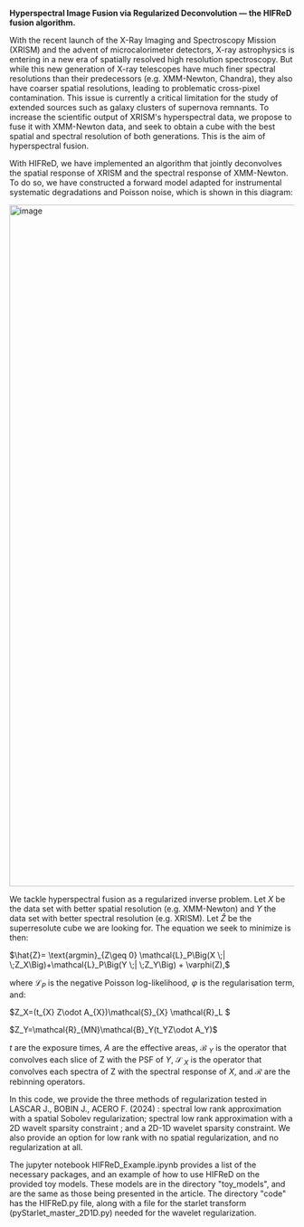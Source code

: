**Hyperspectral Image Fusion via Regularized Deconvolution — the HIFReD fusion algorithm.**

With the recent launch of the X-Ray Imaging and Spectroscopy Mission (XRISM) and the advent of microcalorimeter detectors, X-ray astrophysics is entering in a new era of spatially resolved high resolution spectroscopy.
But while this new generation of X-ray telescopes have much finer spectral resolutions than their predecessors (e.g. XMM-Newton, Chandra), they also have coarser spatial resolutions, leading to problematic cross-pixel contamination. This issue is currently a critical limitation for the study of extended sources such as galaxy clusters of supernova remnants.
To increase the scientific output of XRISM's hyperspectral data, we propose to fuse it with XMM-Newton data, and seek to obtain a cube with the best spatial and spectral resolution of both generations. 
This is the aim of hyperspectral fusion. 

With HIFReD, we have implemented an algorithm that jointly deconvolves the spatial response of XRISM and the spectral response of XMM-Newton. To do so, we have constructed a forward model adapted for instrumental systematic degradations and Poisson noise, which is shown in this diagram: 

<img width="1206" alt="image" src="https://github.com/user-attachments/assets/1cf6b23d-8a4d-42b4-b85f-7a4d863c91d2">

We tackle hyperspectral fusion as a regularized inverse problem. Let $X$ be the data set with better spatial resolution (e.g. XMM-Newton) and $Y$ the data set with better spectral resolution (e.g. XRISM). Let $\hat{Z}$ be the superresolute cube we are looking for. The equation we seek to minimize is then: 
<p>
$\hat{Z}= \text{argmin}_{Z\geq 0} \mathcal{L}_P\Big(X \;| \;Z_X\Big)+\mathcal{L}_P\Big(Y \;| \;Z_Y\Big) + \varphi(Z),$
</p>

where $\mathcal{L}_P$ is the negative Poisson log-likelihood, $\varphi$ is the regularisation term, and:

<p>
$Z_X=(t_{X} Z\odot A_{X})\mathcal{S}_{X} \mathcal{R}_L $
</p><p>
$Z_Y=\mathcal{R}_{MN}\mathcal{B}_Y(t_YZ\odot A_Y)$
</p>

$t$ are the exposure times, $A$ are the effective areas, $\mathcal{B}$ $_Y$ is the operator that convolves each slice of Z with the PSF of $Y$, $\mathcal{S}$ $_X$ is the operator that convolves each spectra of Z with the spectral response of $X$, and $\mathcal{R}$ are the rebinning operators. 


In this code, we provide the three methods of regularization tested in LASCAR J., BOBIN J., ACERO F. (2024) : spectral low rank approximation with a spatial Sobolev regularization; spectral low rank approximation with a 2D wavelt sparsity constraint ; and a 2D-1D wavelet sparsity constraint. We also provide an option for low rank with no spatial regularization, and no regularization at all. 

The jupyter notebook HIFReD_Example.ipynb provides a list of the necessary packages, and an example of how to use HIFReD on the provided toy models. These models are in the directory "toy_models", and are the same as those being presented in the article. The directory "code" has the HIFReD.py file, along with a file for the starlet transform (pyStarlet_master_2D1D.py) needed for the wavelet regularization. 
